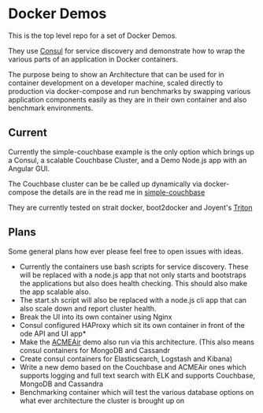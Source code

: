 Docker Demos
=================

This is the top level repo for a set of Docker Demos. 

They use [Consul](https://www.consul.io) for service discovery and demonstrate how to wrap the various parts of an application in Docker containers. 

The purpose being to show an Architecture that can be used for in container development on a developer machine, scaled directly to production via docker-compose and run benchmarks by swapping various application components easily as they are in their own container and also benchmark environments. 

## Current
Currently the simple-couchbase example is the only option which brings up a Consul, a scalable Couchbase Cluster, and a Demo Node.js app with an Angular GUI.

The Couchbase cluster can be be called up dynamically via docker-compose the details are in the read me in [simple-couchbase](https://github.com/corbinu/docker-demos/blob/master/simple-couchbase/README.md)

They are currently tested on strait docker, boot2docker and Joyent's [Triton](https://www.joyent.com/blog/understanding-triton-containers)

## Plans
Some general plans how ever please feel free to open issues with ideas.

* Currently the containers use bash scripts for service discovery. These will be replaced with a node.js app that not only starts and bootstraps the applications but also does health checking. This should also make the app scalable also.
* The start.sh script will also be replaced with a node.js cli app that can also scale down and report cluster health.
* Break the UI into its own container using Nginx
* Consul configured HAProxy which sit its own container in front of the ode API and UI app* 
* Make the [ACMEAir](https://github.com/acmeair/acmeair-nodejs) demo also run via this architecture. (This also means consul containers for MongoDB and Cassandr
* Create consul containers for Elasticsearch, Logstash and Kibana)
* Write a new demo based on the Couchbase and ACMEAir ones which supports logging and full text search with ELK and supports Couchbase, MongoDB and Cassandra
* Benchmarking container which will test the various database options on what ever architecture the cluster is brought up on